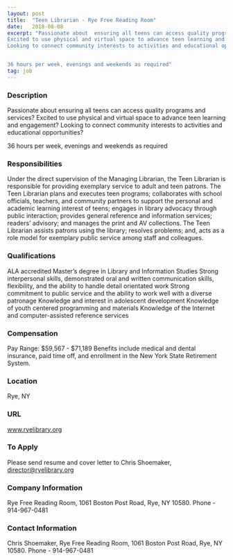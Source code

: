 ```yaml
---
layout: post
title:  "Teen Librarian - Rye Free Reading Room"
date:   2018-08-08
excerpt: "Passionate about  ensuring all teens can access quality programs and services? 
Excited to use physical and virtual space to advance teen learning and engagement? 
Looking to connect community interests to activities and educational opportunities?


36 hours per week, evenings and weekends as required"
tag: job
---
```


### Description   

Passionate about  ensuring all teens can access quality programs and services? 
Excited to use physical and virtual space to advance teen learning and engagement? 
Looking to connect community interests to activities and educational opportunities?


36 hours per week, evenings and weekends as required


### Responsibilities   

Under the direct supervision of the Managing Librarian, the Teen Librarian is responsible for providing exemplary service to adult and teen patrons.  The Teen Librarian plans and executes teen programs; collaborates with school officials, teachers, and community partners to support the personal and academic learning interest of teens; engages in library advocacy through public interaction; provides general reference and information services; readers’ advisory; and manages the print and AV collections. The Teen Librarian assists patrons using the library; resolves problems; and, acts as a role model for exemplary public service among staff and colleagues.


### Qualifications   

ALA accredited Master’s degree in Library and Information Studies
Strong interpersonal skills, demonstrated oral and written communication skills, flexibility, and the ability to handle detail orientated work
Strong commitment to public service and the ability to work well with a diverse patronage
Knowledge and interest in adolescent development
Knowledge of youth centered programming and materials
Knowledge of the Internet and computer-assisted reference services



### Compensation   

Pay Range: $59,567 - $71,189 Benefits include medical and dental insurance, paid time off, and enrollment in the New York State Retirement System. 


### Location   

Rye, NY


### URL   

www.ryelibrary.org

### To Apply   

Please send resume and cover letter to Chris Shoemaker, director@ryelibrary.org


### Company Information   

Rye Free Reading Room, 1061 Boston Post Road, Rye, NY 10580. Phone - 914-967-0481


### Contact Information   

Chris Shoemaker, Rye Free Reading Room, 1061 Boston Post Road, Rye, NY 10580. Phone - 914-967-0481

